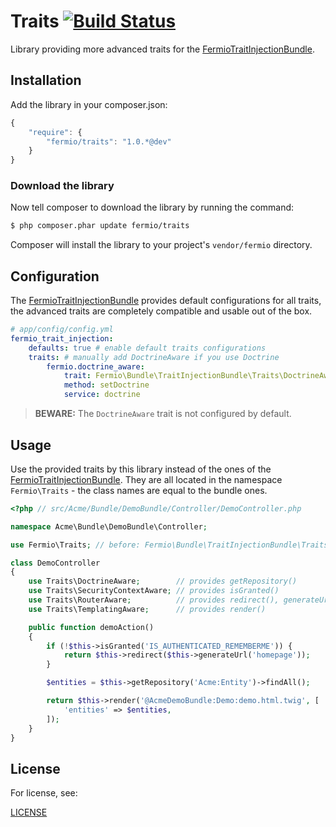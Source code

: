 # Traits [![Build Status](https://travis-ci.org/fermio/Traits.png?branch=master)](https://travis-ci.org/fermio/Traits)

Library providing more advanced traits for the [FermioTraitInjectionBundle][1].

## Installation

Add the library in your composer.json:

``` js
{
    "require": {
        "fermio/traits": "1.0.*@dev"
    }
}
```

### Download the library

Now tell composer to download the library by running the command:

``` bash
$ php composer.phar update fermio/traits
```

Composer will install the library to your project's `vendor/fermio` directory.

## Configuration

The [FermioTraitInjectionBundle][1] provides default configurations for all
traits, the advanced traits are completely compatible and usable out of the box.

``` yaml
# app/config/config.yml
fermio_trait_injection:
    defaults: true # enable default traits configurations
    traits: # manually add DoctrineAware if you use Doctrine
        fermio.doctrine_aware:
            trait: Fermio\Bundle\TraitInjectionBundle\Traits\DoctrineAware
            method: setDoctrine
            service: doctrine
```

> **BEWARE:** The `DoctrineAware` trait is not configured by default.

## Usage

Use the provided traits by this library instead of the ones of the
[FermioTraitInjectionBundle][1]. They are all located in the namespace
`Fermio\Traits` - the class names are equal to the bundle ones.

``` php
<?php // src/Acme/Bundle/DemoBundle/Controller/DemoController.php

namespace Acme\Bundle\DemoBundle\Controller;

use Fermio\Traits; // before: Fermio\Bundle\TraitInjectionBundle\Traits

class DemoController
{
    use Traits\DoctrineAware;        // provides getRepository()
    use Traits\SecurityContextAware; // provides isGranted()
    use Traits\RouterAware;          // provides redirect(), generateUrl()
    use Traits\TemplatingAware;      // provides render()

    public function demoAction()
    {
        if (!$this->isGranted('IS_AUTHENTICATED_REMEMBERME')) {
            return $this->redirect($this->generateUrl('homepage'));
        }

        $entities = $this->getRepository('Acme:Entity')->findAll();

        return $this->render('@AcmeDemoBundle:Demo:demo.html.twig', [
            'entities' => $entities,
        ]);
    }
}
```

## License

For license, see:

[LICENSE](LICENSE)

[1]: https://github.com/fermio/FermioTraitInjectionBundle
